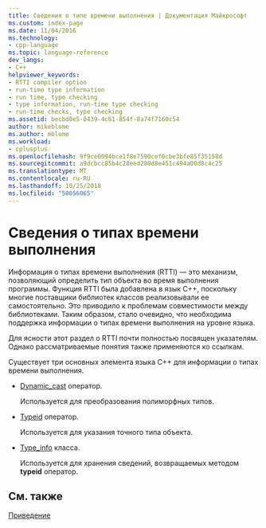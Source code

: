 ```yaml
---
title: Сведения о типе времени выполнения | Документация Майкрософт
ms.custom: index-page
ms.date: 11/04/2016
ms.technology:
- cpp-language
ms.topic: language-reference
dev_langs:
- C++
helpviewer_keywords:
- RTTI compiler option
- run-time type information
- run time, type checking
- type information, run-time type checking
- run-time checks, type checking
ms.assetid: becbd0e5-0439-4c61-854f-8a74f7160c54
author: mikeblome
ms.author: mblome
ms.workload:
- cplusplus
ms.openlocfilehash: 9f9ce0094bce1f8e7590cef0cbe3bfe85f35158d
ms.sourcegitcommit: a9dcbcc85b4c28eed280d8e451c494a00d8c4c25
ms.translationtype: MT
ms.contentlocale: ru-RU
ms.lasthandoff: 10/25/2018
ms.locfileid: "50056065"
---
```

# <a name="run-time-type-information"></a>Сведения о типах времени выполнения

Информация о типах времени выполнения (RTTI) — это механизм, позволяющий определить тип объекта во время выполнения программы. Функция RTTI была добавлена в язык C++, поскольку многие поставщики библиотек классов реализовывали ее самостоятельно. Это приводило к проблемам совместимости между библиотеками. Таким образом, стало очевидно, что необходима поддержка информации о типах времени выполнения на уровне языка.

Для ясности этот раздел о RTTI почти полностью посвящен указателям. Однако рассматриваемые понятия также применяются ко ссылкам.

Существует три основных элемента языка C++ для информации о типах времени выполнения.

- [Dynamic_cast](../cpp/dynamic-cast-operator.md) оператор.

   Используется для преобразования полиморфных типов.

- [Typeid](../cpp/typeid-operator.md) оператор.

   Используется для указания точного типа объекта.

- [Type_info](../cpp/type-info-class.md) класса.

   Используется для хранения сведений, возвращаемых методом **typeid** оператор.

## <a name="see-also"></a>См. также

[Приведение](../cpp/casting.md)